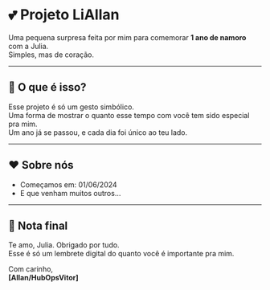 # 💕 Projeto LiAllan

Uma pequena surpresa feita por mim para comemorar **1 ano de namoro** com a Julia.  
Simples, mas de coração.

---

## 📌 O que é isso?

Esse projeto é só um gesto simbólico.  
Uma forma de mostrar o quanto esse tempo com você tem sido especial pra mim.  
Um ano já se passou, e cada dia foi único ao teu lado.

---

## ❤️ Sobre nós

- Começamos em: 01/06/2024  
- E que venham muitos outros…

---

## 💬 Nota final

Te amo, Julia. Obrigado por tudo.  
Esse é só um lembrete digital do quanto você é importante pra mim.

Com carinho,  
**[Allan/HubOpsVitor]**
